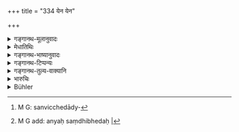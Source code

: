 +++
title = "334 येन येन"

+++

<details><summary>गङ्गानथ-मूलानुवादः</summary>

By whatever limb the thief operates against men, that shall the king take off, by way of retribution.—(334)
</details>

<details><summary>मेधातिथिः</summary>

भूयोभूयः प्रवृत्तस्यायं दण्डः । यो धनेन दण्डितो ऽपि न मार्गे ऽवतिष्ठते तस्य त्रिचतुर्दण्डितस्यानवतिष्ठमानस्य द्रव्यजातिपरिमाणानपेक्षः संधिच्छेदाद्यनपेक्षचौर्यक्रियामात्राश्रितो[^११४] ऽङ्गच्छेदः । यस्य यस्याङ्गस्य बलम् आश्रित्यावतिष्ठते स्तेनश् चौर्ये प्रवर्तते **तत् तद् अस्य हरेच्** छिन्द्यात् । यस्य कश्चित् पादवलम् आश्रित्यावष्टभ्य पलायते "न माम् अनुगन्तुं कश्चिद् अपि शक्नोति" इति तस्य पादच्छेदः ।[^११५] अन्यः "संधिभेदज्ञो ऽहम्" तस्य हस्तच्छेदः । **प्रत्यादेशाय** प्रतिरूपफलदर्शनाय । स्वावष्टम्भेन साभिमानं सक्रोधं सावज्ञं न्यक्करणं वा **प्रत्यादेशः** । "य एवं करोति तस्य तस्याहम् एवं कर्ता" इति व्याख्यापनं प्रत्यादेशः ॥ ८.३३४ ॥


[^११५]:
     M G add: anyaḥ saṃdhibhedaḥ |


[^११४]:
     M G: sanvicchedādy-
</details>

<details><summary>गङ्गानथ-भाष्यानुवादः</summary>

The punishment here laid down is meant for one who is repeatedly addicted to stealing. If even on being found, the man does not remain in the path of rectitude, then, after having been fined thrice or four times, he should have his limb cut off,—irrespectively of the quality or quantity of the article stolen, as also of any considerations regarding his having broken through a wall or other details,—merely on the strength of his having committed the act of stealing.

When the thief acts,—*i.e*., steals through the strength of any particular limb,—that limb the king should ‘*take off*’—*i.e*., cut off. For instance, if the thief depending upon his fleet foot, runs off, under the impression that no one can overtake him,—then his feet should be cut off. When another relies upon his knowledge of the art of breaking through walls, he should have his hands cut off.

‘*By way of retribution*’—with a view to make him receive a reward in keeping with his act.

Or ‘*pratyādeśa*’ may stand for *reproach*, forcible, dignified, angry and contemptuous; consisting in the king’s declaration ‘he who acts thus, him shall I treat in this manner.’—(334)
</details>

<details><summary>गङ्गानथ-टिप्पन्यः</summary>

‘*Pratyādeśāya*’—‘By way of making a deterrent example’
(Medhātithi);—‘for the purpose of preventing repetition’ (Kullūka).
</details>

<details><summary>गङ्गानथ-तुल्य-वाक्यानि</summary>

*Nārada* (Theft, 34).—‘With whatever limb a thief acts among men, that
very limb shall be taken away from him such is the law ordained by
Manu.’
</details>

<details><summary>भारुचिः</summary>

यस्याङ्गस्य हस्तस्य वा पादस्य वा बलम् आश्रित्य स्तेनः स्तेये प्रवर्तते तत् तद् एवास्य छेत्तव्यम् । तद् यथा । ग्रन्थिच्छेदको हस्तबलं हस्ताच्छेदकः पादबलम् । यश् च दण्डितो ऽपि पौनह् पुन्येन वर्तते अपरिगणय्य पूर्वदण्डं तस्यायम् अङ्गच्छेद् उच्यते । तद् उक्तम् "वधदण्डम् अतः परम्" इति । एवं च क्वचिच् छेदनविधानम् अर्थवद् भवति । यथा सति छेदने हस्तच्छेदनम् अस्य ॥ ८.३३३ ॥
</details>

<details><summary>Bühler</summary>

334	With whatever limb a thief in any way commits (an offence) against men, even of that (the king) shall deprive him in order to prevent (a repetition of the crime).
</details>
